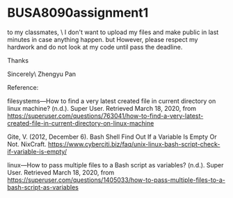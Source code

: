 # BUSA8090assignment1
to my classmates, \\
I don't want to upload my files and make public in last minutes in case anything happen. but However, please respect my hardwork and do not look at my code until pass the deadline. 

Thanks 

Sincerely\\
Zhengyu Pan







Reference:

filesystems—How to find a very latest created file in current directory on linux machine? (n.d.). Super User.
Retrieved March 18, 2020, 
from https://superuser.com/questions/763041/how-to-find-a-very-latest-created-file-in-current-directory-on-linux-machine

Gite, V. (2012, December 6). Bash Shell Find Out If a Variable Is Empty Or Not. NixCraft. 
https://www.cyberciti.biz/faq/unix-linux-bash-script-check-if-variable-is-empty/

linux—How to pass multiple files to a Bash script as variables? (n.d.). Super User. Retrieved March 18, 2020, from
https://superuser.com/questions/1405033/how-to-pass-multiple-files-to-a-bash-script-as-variables

